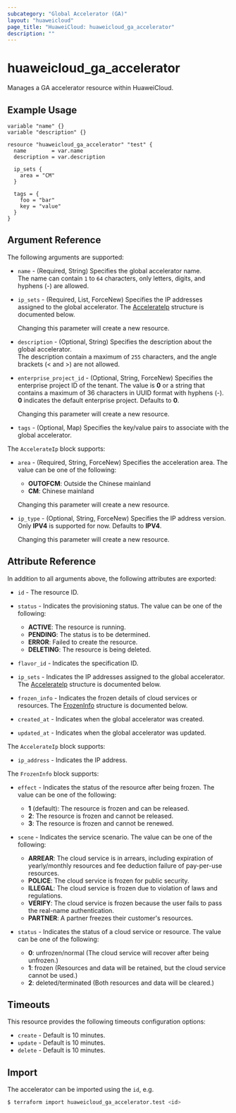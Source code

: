 ```yaml
---
subcategory: "Global Accelerator (GA)"
layout: "huaweicloud"
page_title: "HuaweiCloud: huaweicloud_ga_accelerator"
description: ""
---
```


# huaweicloud_ga_accelerator

Manages a GA accelerator resource within HuaweiCloud.

## Example Usage

```hcl
variable "name" {}
variable "description" {}

resource "huaweicloud_ga_accelerator" "test" {
  name        = var.name
  description = var.description

  ip_sets {
    area = "CM"
  }

  tags = {
    foo = "bar"
    key = "value"
  }
}
```

## Argument Reference

The following arguments are supported:

* `name` - (Required, String) Specifies the global accelerator name.  
  The name can contain `1` to `64` characters, only letters, digits, and hyphens (-) are allowed.

* `ip_sets` - (Required, List, ForceNew) Specifies the IP addresses assigned to the global accelerator.
  The [AccelerateIp](#Accelerator_AccelerateIp) structure is documented below.

  Changing this parameter will create a new resource.

* `description` - (Optional, String) Specifies the description about the global accelerator.  
  The description contain a maximum of `255` characters, and the angle brackets (< and >) are not allowed.

* `enterprise_project_id` - (Optional, String, ForceNew) Specifies the enterprise project ID of the tenant.
  The value is **0** or a string that contains a maximum of 36 characters in UUID format with hyphens (-).
  **0** indicates the default enterprise project. Defaults to **0**.

  Changing this parameter will create a new resource.

* `tags` - (Optional, Map) Specifies the key/value pairs to associate with the global accelerator.

<a name="Accelerator_AccelerateIp"></a>
The `AccelerateIp` block supports:

* `area` - (Required, String, ForceNew) Specifies the acceleration area. The value can be one of the following:
  + **OUTOFCM**: Outside the Chinese mainland
  + **CM**: Chinese mainland

  Changing this parameter will create a new resource.

* `ip_type` - (Optional, String, ForceNew) Specifies the IP address version. Only **IPV4** is supported for now.
  Defaults to **IPV4**.

  Changing this parameter will create a new resource.

## Attribute Reference

In addition to all arguments above, the following attributes are exported:

* `id` - The resource ID.

* `status` - Indicates the provisioning status. The value can be one of the following:
  + **ACTIVE**: The resource is running.
  + **PENDING**: The status is to be determined.
  + **ERROR**: Failed to create the resource.
  + **DELETING**: The resource is being deleted.

* `flavor_id` - Indicates the specification ID.

* `ip_sets` - Indicates the IP addresses assigned to the global accelerator.
  The [AccelerateIp](#Accelerator_AccelerateIpResp) structure is documented below.

* `frozen_info` - Indicates the frozen details of cloud services or resources.
  The [FrozenInfo](#Accelerator_FrozenInfo) structure is documented below.

* `created_at` - Indicates when the global accelerator was created.

* `updated_at` - Indicates when the global accelerator was updated.

<a name="Accelerator_AccelerateIpResp"></a>
The `AccelerateIp` block supports:

* `ip_address` - Indicates the IP address.

<a name="Accelerator_FrozenInfo"></a>
The `FrozenInfo` block supports:

* `effect` - Indicates the status of the resource after being frozen. The value can be one of the following:
  + **1** (default): The resource is frozen and can be released.
  + **2**: The resource is frozen and cannot be released.
  + **3**: The resource is frozen and cannot be renewed.

* `scene` - Indicates the service scenario. The value can be one of the following:
  + **ARREAR**: The cloud service is in arrears, including expiration of yearly/monthly resources and fee deduction
    failure of pay-per-use  resources.
  + **POLICE**: The cloud service is frozen for public security.
  + **ILLEGAL**: The cloud service is frozen due to violation of laws and regulations.
  + **VERIFY**: The cloud service is frozen because the user fails to pass the real-name authentication.
  + **PARTNER**: A partner freezes their customer's resources.

* `status` - Indicates the status of a cloud service or resource. The value can be one of the following:
  + **0**: unfrozen/normal (The cloud service will recover after being unfrozen.)
  + **1**: frozen (Resources and data will be retained, but the cloud service cannot be used.)
  + **2**: deleted/terminated (Both resources and data will be cleared.)

## Timeouts

This resource provides the following timeouts configuration options:

* `create` - Default is 10 minutes.
* `update` - Default is 10 minutes.
* `delete` - Default is 10 minutes.

## Import

The accelerator can be imported using the `id`, e.g.

```bash
$ terraform import huaweicloud_ga_accelerator.test <id>
```
